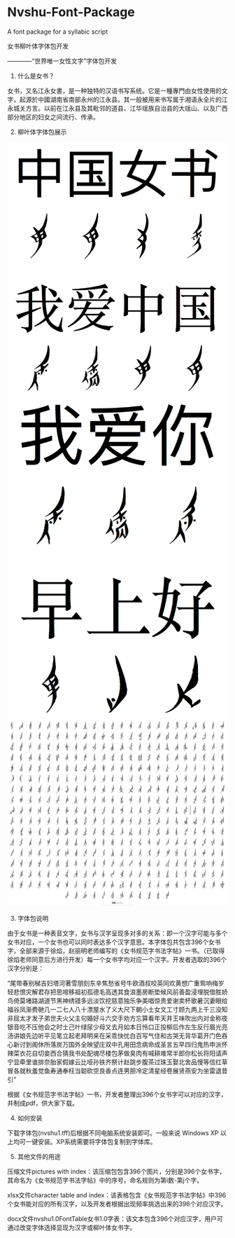 # Nvshu-Font-Package
A font package for a syllabic script

女书柳叶体字体包开发

————“世界唯一女性文字”字体包开发

1. 什么是女书？

女书，又名江永女書，是一种独特的汉语书写系统。它是一種專門由女性使用的文字，起源於中國湖南省南部永州的江永县。其一般被用来书写属于湘语永全片的江永城关方言。以前在江永县及其毗邻的道县、江华瑶族自治县的大瑶山、以及广西部分地区的妇女之间流行、传承。

2. 柳叶体字体包展示

![image](https://github.com/BienhCunShan/Nvshu-Font-Package/blob/master/1.png)
![image](https://github.com/BienhCunShan/Nvshu-Font-Package/blob/master/2.png)
![image](https://github.com/BienhCunShan/Nvshu-Font-Package/blob/master/3.png)

3. 字体包说明

由于女书是一种表音文字，女书与汉字呈现多对多的关系：即一个汉字可能与多个女书对应，一个女书也可以同时表达多个汉字意思。本字体包共包含396个女书字，全部来源于徐焰，赵丽明老师编写的《女书规范字书法字帖》一书。（已取得徐焰老师同意后方进行开发）每一个女书字均对应一个汉字。开发者选取的396个汉字分别是：

“尾带春别梯吉妇塔河著雪朋刻东辛焦愁省号牛欧酒叔咬英同欢黄想广重鸳响梅岁轻悲恨灾解君存把思啼移祖初孤德毛高透其食浪墨房断垫候风前善盈浸埋脱借胜娇鸟倚莫堵路湖道节黑神绣错多远淡饮挖慈意独乐争美唱惊贵爱谢卖杯歌暑沉妻眼给福谷凤渐费毑几一二七人八十漂屋水了义大尺下朝小土女文工寸顾九两上千三没知非屈太才发子弟世夫火父主句婚好斗六交手劝方忘算看年天井王味吹出内对金称夜银音吃不压他会之时士己叶绿尿少母又去月如本日怜口正投柳后作左生反行眉光亮汤讲娘先边听平见笔立起老拜明来在采乖快忧白百写气住和古哭无背华葛开门色吞心新讨到阁休所落炭万国外全映望庄双中孔用田念病命成圣言五早四归鬼热申派怀辣菜衣花自切妾西合猜我书处配魂尽楼包茅做臭肉有喊耕难常半郎你松长将阳请声宁显牵里谁排奈胎家假嫁云比哑孙铁齐祭计赵跳步腹茶过珠玉娶北舍品慢等信红草冒各就秋羞觉鱼寿通奉枉当聪砍空良香点连男胆冷定清星经卷展贤燕安为坐雷退昔引”

根据《女书规范字书法字帖》一书，开发者整理出396个女书字可以对应的汉字，并制成pdf，供大家下载。

4. 如何安装

下载字体包(nvshu1.tff)后根据不同电脑系统安装即可。一般来说 Windows XP 以上均可一键安装。XP系统需要将字体包复制到字体库。

5. 其他文件的用途

压缩文件pictures with index：该压缩包包含396个图片，分别是396个女书字，其命名为《女书规范字书法字帖》中的序号。命名规则为第i数-第j个字。

xlsx文件character table and index：该表格包含《女书规范字书法字帖》中396个女书能对应的所有汉字，以及开发者根据出现频率挑选出来的396个对应汉字。

docx文件nvshu1.0FontTable女书1.0字表：该文本包含396个对应汉字，用户可通过改变字体选择显现为汉字或柳叶体女书字。
